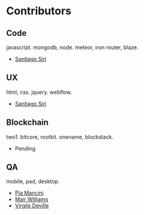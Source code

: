 # Contributors

## Code

javascript. mongodb, node. meteor, iron router, blaze.

* [Santiago Siri](http://github.com/santisiri)

## UX

html, css. jquery. webflow.

* [Santiago Siri](http://github.com/santisiri)

## Blockchain

two1. bitcore, rootkit. onename, blockstack.

* Pending

## QA

mobile, pad, desktop.

* [Pia Mancini](https://github.com/piamancini)
* [Mair Williams](https://github.com/mairwilliams)
* [Virgile Deville](https://github.com/virgile-dev)
